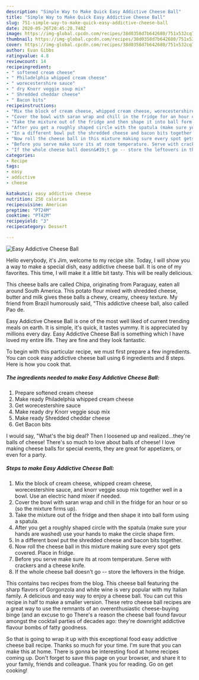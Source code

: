 ```yaml
---
description: "Simple Way to Make Quick Easy Addictive Cheese Ball"
title: "Simple Way to Make Quick Easy Addictive Cheese Ball"
slug: 751-simple-way-to-make-quick-easy-addictive-cheese-ball
date: 2020-05-26T20:45:28.748Z
image: https://img-global.cpcdn.com/recipes/38d0358d7b642680/751x532cq70/easy-addictive-cheese-ball-recipe-main-photo.jpg
thumbnail: https://img-global.cpcdn.com/recipes/38d0358d7b642680/751x532cq70/easy-addictive-cheese-ball-recipe-main-photo.jpg
cover: https://img-global.cpcdn.com/recipes/38d0358d7b642680/751x532cq70/easy-addictive-cheese-ball-recipe-main-photo.jpg
author: Evan Gibbs
ratingvalue: 4.8
reviewcount: 14
recipeingredient:
- " softened cream cheese"
- " Philadelphia whipped cream cheese"
- " worecestershire sauce"
- " dry Knorr veggie soup mix"
- " Shredded cheddar cheese"
- " Bacon bits"
recipeinstructions:
- "Mix the block of cream cheese, whipped cream cheese, worecestershire sauce, and knorr veggie soup mix together well in a bowl. Use an electric hand mixer if needed."
- "Cover the bowl with saran wrap and chill in the fridge for an hour or so (so the mixture firms up)."
- "Take the mixture out of the fridge and then shape it into ball form using a spatula."
- "After you get a roughly shaped circle with the spatula (make sure your hands are washed) use your hands to make the circle shape firm."
- "In a different bowl put the shredded cheese and bacon bits together."
- "Now roll the cheese ball in this mixture making sure every spot gets covered. Place in fridge."
- "Before you serve make sure its at room temperature. Serve with crackers and a cheese knife."
- "If the whole cheese ball doesn&#39;t go -- store the leftovers in the fridge."
categories:
- Recipe
tags:
- easy
- addictive
- cheese

katakunci: easy addictive cheese 
nutrition: 250 calories
recipecuisine: American
preptime: "PT24M"
cooktime: "PT42M"
recipeyield: "3"
recipecategory: Dessert

---
```



![Easy Addictive Cheese Ball](https://img-global.cpcdn.com/recipes/38d0358d7b642680/751x532cq70/easy-addictive-cheese-ball-recipe-main-photo.jpg)

Hello everybody, it's Jim, welcome to my recipe site. Today, I will show you a way to make a special dish, easy addictive cheese ball. It is one of my favorites. This time, I will make it a little bit tasty. This will be really delicious.

This cheese balls are called Chipa, originating from Paraguay, eaten all around South America. This potato flour mixed with shredded cheese, butter and milk gives these balls a chewy, creamy, cheesy texture. My friend from Brazil humorously said, &#34;This addictive cheese ball, also called Pao de.

Easy Addictive Cheese Ball is one of the most well liked of current trending meals on earth. It is simple, it's quick, it tastes yummy. It is appreciated by millions every day. Easy Addictive Cheese Ball is something which I have loved my entire life. They are fine and they look fantastic.


To begin with this particular recipe, we must first prepare a few ingredients. You can cook easy addictive cheese ball using 6 ingredients and 8 steps. Here is how you cook that.

<!--inarticleads1-->

##### The ingredients needed to make Easy Addictive Cheese Ball:

1. Prepare  softened cream cheese
1. Make ready  Philadelphia whipped cream cheese
1. Get  worecestershire sauce
1. Make ready  dry Knorr veggie soup mix
1. Make ready  Shredded cheddar cheese
1. Get  Bacon bits


I would say, &#34;What&#39;s the big deal? Then I loosened up and realized…they&#39;re balls of cheese! There&#39;s so much to love about balls of cheese! I love making cheese balls for special events, they are great for appetizers, or even for a party. 

<!--inarticleads2-->

##### Steps to make Easy Addictive Cheese Ball:

1. Mix the block of cream cheese, whipped cream cheese, worecestershire sauce, and knorr veggie soup mix together well in a bowl. Use an electric hand mixer if needed.
1. Cover the bowl with saran wrap and chill in the fridge for an hour or so (so the mixture firms up).
1. Take the mixture out of the fridge and then shape it into ball form using a spatula.
1. After you get a roughly shaped circle with the spatula (make sure your hands are washed) use your hands to make the circle shape firm.
1. In a different bowl put the shredded cheese and bacon bits together.
1. Now roll the cheese ball in this mixture making sure every spot gets covered. Place in fridge.
1. Before you serve make sure its at room temperature. Serve with crackers and a cheese knife.
1. If the whole cheese ball doesn&#39;t go -- store the leftovers in the fridge.


This contains two recipes from the blog. This cheese ball featuring the sharp flavors of Gorgonzola and white wine is very popular with my Italian family. A delicious and easy way to enjoy a cheese ball. You can cut this recipe in half to make a smaller version. These retro cheese ball recipes are a great way to use the remnants of an overenthusiastic cheese-buying binge (and an excuse to go There&#39;s a reason the cheese ball found favour amongst the cocktail parties of decades ago: they&#39;re downright addictive flavour bombs of fatty goodness. 

So that is going to wrap it up with this exceptional food easy addictive cheese ball recipe. Thanks so much for your time. I'm sure that you can make this at home. There is gonna be interesting food at home recipes coming up. Don't forget to save this page on your browser, and share it to your family, friends and colleague. Thank you for reading. Go on get cooking!

